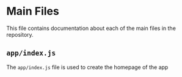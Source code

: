 # Main Files

This file contains documentation about each of the main files in the repository.

## `app/index.js`
The `app/index.js` file is used to create the homepage of the app